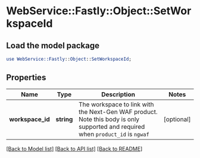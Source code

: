 # WebService::Fastly::Object::SetWorkspaceId

## Load the model package
```perl
use WebService::Fastly::Object::SetWorkspaceId;
```

## Properties
Name | Type | Description | Notes
------------ | ------------- | ------------- | -------------
**workspace_id** | **string** | The workspace to link with the Next-Gen WAF product. Note this body is only supported and required when `product_id` is `ngwaf` | [optional] 

[[Back to Model list]](../README.md#documentation-for-models) [[Back to API list]](../README.md#documentation-for-api-endpoints) [[Back to README]](../README.md)


